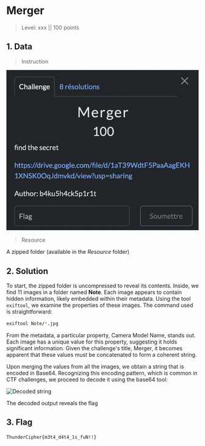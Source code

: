 # Merger

> Level: xxx || 100 points


## 1. Data

> Instruction

![Instruction Challenge Merger](challenge_Merger.png)

> Resource

A zipped folder (available in the *Resource* folder)



## 2. Solution

To start, the zipped folder is uncompressed to reveal its contents. Inside, we find 11 images in a folder named **Note**. Each image appears to contain hidden information, likely embedded within their metadata. Using the tool `exiftool`, we examine the properties of these images. The command used is straightforward:  

```bash
exiftool Note/*.jpg
```

From the metadata, a particular property, Camera Model Name, stands out. Each image has a unique value for this property, suggesting it holds significant information. Given the challenge's title, Merger, it becomes apparent that these values must be concatenated to form a coherent string.

Upon merging the values from all the images, we obtain a string that is encoded in Base64. Recognizing this encoding pattern, which is common in CTF challenges, we proceed to decode it using the base64 tool:

![Decoded string](https://github.com/user-attachments/assets/05763a73-e441-4985-a91d-8b3c77f3dba8)

The decoded output reveals the flag

## 3. Flag

```text
ThunderCipher{m3t4_d4t4_1s_fuN!!}
```
